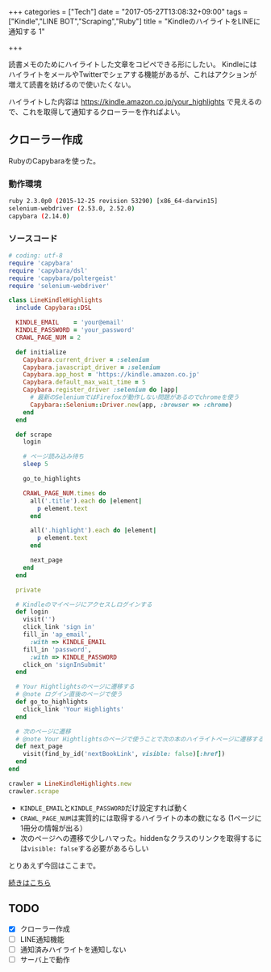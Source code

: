 +++
categories = ["Tech"]
date = "2017-05-27T13:08:32+09:00"
tags = ["Kindle","LINE BOT","Scraping","Ruby"]
title = "KindleのハイライトをLINEに通知する 1"

+++

読書メモのためにハイライトした文章をコピペできる形にしたい。
KindleにはハイライトをメールやTwitterでシェアする機能があるが、これはアクションが増えて読書を妨げるので使いたくない。

ハイライトした内容は https://kindle.amazon.co.jp/your_highlights で見えるので、これを取得して通知するクローラーを作ればよい。

<!--more-->

## クローラー作成
RubyのCapybaraを使った。

### 動作環境
```bash
ruby 2.3.0p0 (2015-12-25 revision 53290) [x86_64-darwin15]
selenium-webdriver (2.53.0, 2.52.0)
capybara (2.14.0)
```

### ソースコード
```ruby
# coding: utf-8
require 'capybara'
require 'capybara/dsl'
require 'capybara/poltergeist'
require 'selenium-webdriver'

class LineKindleHighlights
  include Capybara::DSL

  KINDLE_EMAIL    = 'your@email'
  KINDLE_PASSWORD = 'your_password'
  CRAWL_PAGE_NUM = 2

  def initialize
    Capybara.current_driver = :selenium
    Capybara.javascript_driver = :selenium
    Capybara.app_host = 'https://kindle.amazon.co.jp'
    Capybara.default_max_wait_time = 5
    Capybara.register_driver :selenium do |app|
      # 最新のSeleniumではFirefoxが動作しない問題があるのでchromeを使う
      Capybara::Selenium::Driver.new(app, :browser => :chrome)
    end
  end

  def scrape
    login

    # ページ読み込み待ち
    sleep 5

    go_to_highlights

    CRAWL_PAGE_NUM.times do
      all('.title').each do |element|
        p element.text
      end

      all('.highlight').each do |element|
        p element.text
      end

      next_page
    end
  end

  private

  # Kindleのマイページにアクセスしログインする
  def login
    visit('')
    click_link 'sign in'
    fill_in 'ap_email',
      :with => KINDLE_EMAIL
    fill_in 'password',
      :with => KINDLE_PASSWORD
    click_on 'signInSubmit'
  end

  # Your Hightlightsのページに遷移する
  # @note ログイン直後のページで使う
  def go_to_highlights
    click_link 'Your Highlights'
  end

  # 次のページに遷移
  # @note Your Hightlightsのページで使うことで次の本のハイライトページに遷移する
  def next_page
    visit(find_by_id('nextBookLink', visible: false)[:href])
  end
end

crawler = LineKindleHighlights.new
crawler.scrape
```

- `KINDLE_EMAIL`と`KINDLE_PASSWORD`だけ設定すれば動く
- `CRAWL_PAGE_NUM`は実質的には取得するハイライトの本の数になる (1ページに1冊分の情報が出る）
- 次のページへの遷移で少しハマった。hiddenなクラスのリンクを取得するには`visible: false`する必要があるらしい

とりあえず今回はここまで。

[続きはこちら](../line_highlights_2/)

## TODO
- [x] クローラー作成
- [ ] LINE通知機能
- [ ] 通知済みハイライトを通知しない
- [ ] サーバ上で動作
